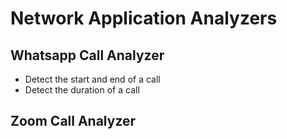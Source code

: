 # Network Application Analyzers

## Whatsapp Call Analyzer
- Detect the start and end of a call
- Detect the duration of a call

## Zoom Call Analyzer